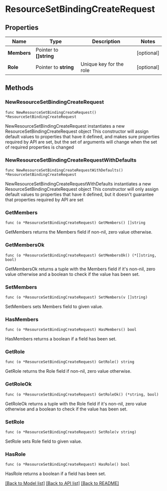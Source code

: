 # ResourceSetBindingCreateRequest

## Properties

Name | Type | Description | Notes
------------ | ------------- | ------------- | -------------
**Members** | Pointer to **[]string** |  | [optional] 
**Role** | Pointer to **string** | Unique key for the role | [optional] 

## Methods

### NewResourceSetBindingCreateRequest

`func NewResourceSetBindingCreateRequest() *ResourceSetBindingCreateRequest`

NewResourceSetBindingCreateRequest instantiates a new ResourceSetBindingCreateRequest object
This constructor will assign default values to properties that have it defined,
and makes sure properties required by API are set, but the set of arguments
will change when the set of required properties is changed

### NewResourceSetBindingCreateRequestWithDefaults

`func NewResourceSetBindingCreateRequestWithDefaults() *ResourceSetBindingCreateRequest`

NewResourceSetBindingCreateRequestWithDefaults instantiates a new ResourceSetBindingCreateRequest object
This constructor will only assign default values to properties that have it defined,
but it doesn't guarantee that properties required by API are set

### GetMembers

`func (o *ResourceSetBindingCreateRequest) GetMembers() []string`

GetMembers returns the Members field if non-nil, zero value otherwise.

### GetMembersOk

`func (o *ResourceSetBindingCreateRequest) GetMembersOk() (*[]string, bool)`

GetMembersOk returns a tuple with the Members field if it's non-nil, zero value otherwise
and a boolean to check if the value has been set.

### SetMembers

`func (o *ResourceSetBindingCreateRequest) SetMembers(v []string)`

SetMembers sets Members field to given value.

### HasMembers

`func (o *ResourceSetBindingCreateRequest) HasMembers() bool`

HasMembers returns a boolean if a field has been set.

### GetRole

`func (o *ResourceSetBindingCreateRequest) GetRole() string`

GetRole returns the Role field if non-nil, zero value otherwise.

### GetRoleOk

`func (o *ResourceSetBindingCreateRequest) GetRoleOk() (*string, bool)`

GetRoleOk returns a tuple with the Role field if it's non-nil, zero value otherwise
and a boolean to check if the value has been set.

### SetRole

`func (o *ResourceSetBindingCreateRequest) SetRole(v string)`

SetRole sets Role field to given value.

### HasRole

`func (o *ResourceSetBindingCreateRequest) HasRole() bool`

HasRole returns a boolean if a field has been set.


[[Back to Model list]](../README.md#documentation-for-models) [[Back to API list]](../README.md#documentation-for-api-endpoints) [[Back to README]](../README.md)


